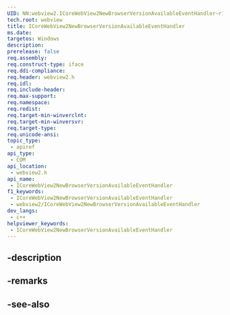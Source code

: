```yaml
---
UID: NN:webview2.ICoreWebView2NewBrowserVersionAvailableEventHandler~r1
tech.root: webview
title: ICoreWebView2NewBrowserVersionAvailableEventHandler
ms.date: 
targetos: Windows
description: 
prerelease: false
req.assembly: 
req.construct-type: iface
req.ddi-compliance: 
req.header: webview2.h
req.idl: 
req.include-header: 
req.max-support: 
req.namespace: 
req.redist: 
req.target-min-winverclnt: 
req.target-min-winversvr: 
req.target-type: 
req.unicode-ansi: 
topic_type:
 - apiref
api_type:
 - COM
api_location:
 - webview2.h
api_name:
 - ICoreWebView2NewBrowserVersionAvailableEventHandler
f1_keywords:
 - ICoreWebView2NewBrowserVersionAvailableEventHandler
 - webview2/ICoreWebView2NewBrowserVersionAvailableEventHandler
dev_langs:
 - c++
helpviewer_keywords:
 - ICoreWebView2NewBrowserVersionAvailableEventHandler
---
```


## -description

## -remarks

## -see-also

